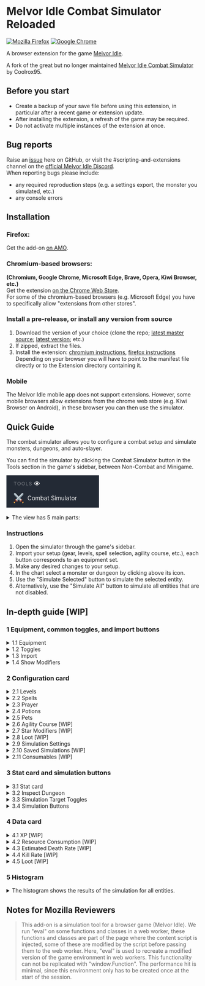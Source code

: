 # Melvor Idle Combat Simulator Reloaded
[![Mozilla Firefox](https://img.shields.io/amo/v/combat-simulator-reloaded?label=Get%20MICSR%20for%20Firefox&logo=firefox)](https://addons.mozilla.org/en-US/firefox/addon/combat-simulator-reloaded/)
[![Google Chrome](https://img.shields.io/chrome-web-store/v/cgggfndkphggbgeimpplooflemnfndok?label=Get%20MICSR%20for%20Chrome&logo=Google%20Chrome)](https://chrome.google.com/webstore/detail/melvor-idle-combat-simula/cgggfndkphggbgeimpplooflemnfndok)

A browser extension for the game [Melvor Idle](http://www.melvoridle.com/).

A fork of the great but no longer maintained [Melvor Idle Combat Simulator](https://github.com/coolrox95/Melvor-Idle-Combat-Simulator) by Coolrox95.

## Before you start
- Create a backup of your save file before using this extension, in particular after a recent game or extension update.
- After installing the extension, a refresh of the game may be required.
- Do not activate multiple instances of the extension at once.

## Bug reports
Raise an [issue](/../../issues) here on GitHub, or visit the #scripting-and-extensions channel on the [official Melvor Idle Discord](https://discord.gg/melvoridle).  
When reporting bugs please include:
- any required reproduction steps (e.g. a settings export, the monster you simulated, etc.)
- any console errors

## Installation
### Firefox:
Get the add-on [on AMO](https://addons.mozilla.org/en-US/firefox/addon/combat-simulator-reloaded/).

### Chromium-based browsers:
**(Chromium, Google Chrome, Microsoft Edge, Brave, Opera, Kiwi Browser, etc.)**  
Get the extension [on the Chrome Web Store](https://chrome.google.com/webstore/detail/melvor-idle-combat-simula/cgggfndkphggbgeimpplooflemnfndok).  
For some of the chromium-based browsers (e.g. Microsoft Edge) you have to specifically allow "extensions from other stores".

### Install a pre-release, or install any version from source
1. Download the version of your choice (clone the repo; [latest master source](/../../archive/refs/heads/master.zip); [latest version](/../../releases/latest); etc.)
2. If zipped, extract the files.
3. Install the extension: [chromium instructions](https://developer.chrome.com/docs/extensions/mv3/getstarted/#unpacked), [firefox instructions](https://www.youtube.com/watch?v=J7el77F1ckg)  
   Depending on your browser you will have to point to the manifest file directly or to the Extension directory containing it.

### Mobile
The Melvor Idle mobile app does not support extensions. However, some mobile browsers allow extensions from the chrome web store (e.g. Kiwi Browser on Android), in these browser you can then use the simulator.

## Quick Guide
The combat simulator allows you to configure a combat setup and simulate monsters, dungeons, and auto-slayer.

You can find the simulator by clicking the Combat Simulator button in the Tools section in the game's sidebar, between Non-Combat and Minigame.

![nav-bar](Media/nav-bar.png)

<details>
<summary>The view has 5 main parts:</summary>

1. equipment, common toggles, and import buttons
2. configuration card with 11 different tabs, such as levels, agility course, spells, etc.
3. out-of-combat stats overview, and simulation buttons
4. data card for the currently selected monster or dungeon
5. histogram for the selected metric

![dark-mode](Media/dark-mode.png)
</details>

### Instructions
1. Open the simulator through the game's sidebar.
2. Import your setup (gear, levels, spell selection, agility course, etc.), each button corresponds to an equipment set.
3. Make any desired changes to your setup.
4. In the chart select a monster or dungeon by clicking above its icon.
5. Use the "Simulate Selected" button to simulate the selected entity.
6. Alternatively, use the "Simulate All" button to simulate all entities that are not disabled.

## In-depth guide [WIP]
### 1 Equipment, common toggles, and import buttons
<details>
  <summary>1.1 Equipment</summary>

 - To change equipment click on the slot you want to change and select the desired equipment from the popup menu.
</details>
<details>
  <summary>1.2 Toggles</summary>

 - Enable or disable summoning synergy by clicking the synergy icon.
 - Use the Combat Style dropdown menu to change the style for the selected weapon.
 - To change food click on the food icon and select the desired food from the popup menu.
 - Select the Auto Eat tier from the dropdown.
 - If "95% Cooking Pool" is enabled, the cooking pool bonus is applied to all food healing.
 - If "99 Cooking Mastery" is enabled, the cooking mastery bonus is applied to all *cooked* food healing.
 - If "Manual Eating" is enabled, the simulator will manually eat when player HP is dangerously low (consuming food and resetting attack timers).
 - If "Slayer Task" is enabled, any on-task bonuses are applied to the simulations, and dungeons can not be simulated. If "Slayer Task" is disabled, auto slayer tiers can not be simulated.
 - Select the Game Mode in the dropdown.
</details>
<details>
  <summary>1.3 Import</summary>

 - Click on the numbered buttons to import the corresponding equipment set from the game.
 - Player levels, spells, prayers, potions, pets, etc. will also be imported.
</details>
<details>
  <summary>1.4 Show Modifiers</summary>

 - Shows an overview of all the net modifiers that are configured in the simulator. This includes modifiers from gear, agility obstacles, astrology stars, etc.
 - Note that some bonuses are not modifiers.
</details>

### 2 Configuration card
<details>
  <summary>2.1 Levels</summary>

 - Levels may be set to 'virtual' values above 99, these will not provide benefits to your stats but they will factor into the calculation of pet chances.
</details>
<details>
  <summary>2.2 Spells</summary>

 - Select a spell, a curse, an aurora, or an ancient magick spell for which you meet the level and gear requirements.
 - Spells are disabled when requirements are no longer met.
 - If no normal or ancient spell is selected with a magic weapon equipped, air strike is selected.
</details>
<details>
  <summary>2.3 Prayer</summary>

 - Select up to 2 prayers that you meet the level requirements for.
 - Prayers are disabled when level requirement is no longer met.
</details>
<details>
  <summary>2.4 Potions</summary>

 - Use the Potion Tier dropdown to change the tier
 - Click on the potion icons to select the type
</details>
<details>
  <summary>2.5 Pets</summary>

 - Enable or disable pets that affect combat.
</details>
<details>
  <summary>2.6 Agility Course [WIP]</summary>

</details>
<details>
  <summary>2.7 Star Modifiers [WIP]</summary>
</details>
<details>
  <summary>2.8 Loot [WIP]</summary>

</details>
<details>
  <summary>2.9 Simulation Settings</summary>

 - The simulation of a monster will end if the maximum number of ticks (default 1k \* 1k = 1M) is exceeded, or when the desired number of trials have been simulated.
   - **"\# Trials"** is the number of fights that are simulated for each monster. Default is 1000.
   - **"Max tick/trial"** is the maximum number of ticks per trial. The ticks are pooled over all trials for a monster. Default is 1000, this corresponds with 20s fights.
 - If **"Heal After Death"** is enabled, food will be consumed after a player death to bring the player back to full health. If it is disabled, the next fight will begin with the default health (20%). Enabled by default.
 - If **"Has Runes"** is disabled, the simulator will assume that the player has no runes, and no spells will be cast. Enabled by default.
 - **Settings Export** creates a JSON string with the current setup in the sim and copies it to your clipboard. If the clipboard is not available, a modal containing the JSON is opened instead.
 - With **Settings Import** you can paste a settings export JSON string in the text box, and import it to the sim with the button.
 - **Data Export** creates a JSON string with the current simulation results, and copies it to your clipboard. If the clipboard is not available, a modal containing the JSON is opened instead.
   - If **Dungeon Monsters** is enabled, all monsters in a dungeon will be included in the data export JSON.
   - If **Non-Simulated** is enabled, entities that were not simulated will be included in the data export JSON.
 ![simulation-options](Media/simulation-options.png)
 </details>
<details>
  <summary>2.10 Saved Simulations [WIP]</summary>

Allows you to save and load simulations. By default this is disabled.
</details>
<details>
  <summary>2.11 Consumables [WIP]</summary>

</details>

### 3 Stat card and simulation buttons
<details>
  <summary>3.1 Stat card</summary>

The stat card shows combat stats out of combat, i.e. before the combat triangle or (de)buffs are applied.
</details>
<details>
  <summary>3.2 Inspect Dungeon</summary>

"Inspect Dungeon" allows you to view the simulation results for individual monsters inside the selected dungeon.
</details>
<details>
  <summary>3.3 Simulation Target Toggles</summary>

"Toggle Monsters" (resp. "Dungeons", "Auto Slayer") enables or disables all monsters (resp. dungeons, auto slayer). Disabled entities will not be simulated.
</details>
<details>
  <summary>3.4 Simulation Buttons</summary>

 - "Simulate All" runs the simulator for all enabled entities. Some simulations may still be skipped if the entry requirements are not met.
 - "Simulate Selected" runs the simulator only for the currently selected entity, i.e. it simulates one monster, one dungeon, or one auto slayer tier.
 - The button can be pressed again to cancel a simulation early. Simulations of monsters that were already sent to the web workers will still be completed.
</details>
 
### 4 Data card
<details>
  <summary>4.1 XP [WIP]</summary>

</details>
<details>
  <summary>4.2 Resource Consumption [WIP]</summary>

</details>
<details>
  <summary>4.3 Estimated Death Rate [WIP]</summary>

</details>
<details>
  <summary>4.4 Kill Rate [WIP]</summary>

</details>
<details>
  <summary>4.5 Loot [WIP]</summary>

</details>

### 5 Histogram
<details>
<summary>The histogram shows the results of the simulation for all entities.</summary>

 - Select the desired metric from the dropdown. Default is combat XP.
 - Select the desired time unit from the dropdown. Default is 1 hour. This time unit is also used in the data card.
 - Toggle the simulation of individual monsters or dungeons by clicking on their image below the plot or toggle groups with the "Toggle \<Entity\>" buttons in the stat card.
 - Disabling an entry will also remove its bar from the plot and adjust the data display scaling based on the remaining bars.
 - Select a bar to view detailed information about that monster, dungeon, or auto slayer tier.
 - "Inspect Dungeon" in the stat card shows the simulation results for individual monsters inside a dungeon.
 - Colours are a gradient between blue (0% estimated death rate) to red (100% estimated death rate).
 - The highest scoring entity for the selected metric is highlighted in yellow (with a similar gradient based on death rate).
</details>

## Notes for Mozilla Reviewers
> This add-on is a simulation tool for a browser game (Melvor Idle). We run "eval" on some functions and classes in a web worker, these functions and classes are part of the page where the content script is injected, some of these are modified by the script before passing them to the web worker. Here, "eval" is used to recreate a modified version of the game environment in web workers. This functionality can not be replicated with "window.Function". The performance hit is minimal, since this environment only has to be created once at the start of the session.